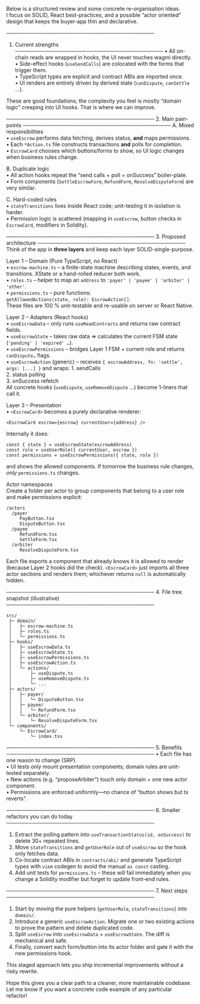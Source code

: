 
Below is a structured review and some concrete re-organisation ideas.  
I focus on SOLID, React best-practices, and a possible “actor oriented” design that keeps the buyer-app thin and declarative.

────────────────────────────────────────
1.  Current strengths
────────────────────────────────────────
•	All on-chain reads are wrapped in hooks, the UI never touches wagmi directly.  
•	Side-effect hooks (`useSendCalls`) are colocated with the forms that trigger them.  
•	TypeScript types are explicit and contract ABIs are imported once.  
•	UI renders are entirely driven by derived state (`canDispute`, `canSettle` …).

These are good foundations; the complexity you feel is mostly “domain logic” creeping into UI hooks.  That is where we can improve.

────────────────────────────────────────
2.  Main pain-points
────────────────────────────────────────
A.	Mixed responsibilities  
   • `useEscrow` performs data fetching, derives status, **and** maps permissions.  
   • Each `*Action.ts` file constructs transactions **and** polls for completion.  
   • `EscrowCard` chooses which buttons/forms to show, so UI logic changes when business rules change.

B.	Duplicate logic  
   • All action hooks repeat the “send calls + poll + onSuccess” boiler-plate.  
   • Form components (`SettleEscrowForm`, `RefundForm`, `ResolveDisputeForm`) are very similar.

C.	Hard-coded rules  
   • `stateTransitions` lives inside React code; unit-testing it in isolation is harder.  
   • Permission logic is scattered (mapping in `useEscrow`, button checks in `EscrowCard`, modifiers in Solidity).

────────────────────────────────────────
3.  Proposed architecture
────────────────────────────────────────
Think of the app in **three layers** and keep each layer SOLID-single-purpose.

Layer 1 – Domain (Pure TypeScript, no React)  
•	`escrow-machine.ts` – a finite-state machine describing states, events, and transitions.  XState or a hand-rolled reducer both work.  
•	`roles.ts` – helper to map an `address` to `'payer' | 'payee' | 'arbiter' | 'other'`.  
•	`permissions.ts` – pure functions:  
  `getAllowedActions(state, role): EscrowAction[]`.  
These files are 100 % unit-testable and re-usable on server or React Native.

Layer 2 – Adapters (React hooks)  
•	`useEscrowData` – only runs `useReadContracts` and returns raw contract fields.  
•	`useEscrowState` – takes raw data ⇒ calculates the current FSM state (`'pending' | 'expired' …`).  
•	`useEscrowPermissions` – bridges Layer 1 FSM + current role and returns `canDispute…` flags.  
•	`useEscrowAction` (generic) – receives `{ escrowAddress, fn: 'settle', args: [...] }` and wraps:
    1.	sendCalls  
    2.	status polling  
    3.	onSuccess refetch  
   All concrete hooks (`useDispute`, `useRemoveDispute` …) become 1-liners that call it.

Layer 3 – Presentation  
•	`<EscrowCard>` becomes a purely declarative renderer:

```tsx
<EscrowCard escrow={escrow} currentUser={address} />
```

Internally it does:

```tsx
const { state } = useEscrowState(escrowAddress)
const role = useUserRole({ currentUser, escrow })
const permissions = useEscrowPermissions({ state, role })
```

and shows the allowed components.  If tomorrow the business rule changes, _only_ `permissions.ts` changes.

Actor namespaces  
Create a folder per actor to group components that belong to a user role and make permissions explicit:

```
/actors
  /payer
     PayButton.tsx
     DisputeButton.tsx
  /payee
     RefundForm.tsx
     SettleForm.tsx
  /arbiter
     ResolveDisputeForm.tsx
```

Each file exports a component that already knows it is allowed to render (because Layer 2 hooks did the check).  `<EscrowCard>` just imports all three actor sections and renders them; whichever returns `null` is automatically hidden.

────────────────────────────────────────
4.  File tree snapshot (illustrative)
────────────────────────────────────────
```
src/
 ├─ domain/
 │   ├─ escrow-machine.ts
 │   ├─ roles.ts
 │   └─ permissions.ts
 ├─ hooks/
 │   ├─ useEscrowData.ts
 │   ├─ useEscrowState.ts
 │   ├─ useEscrowPermissions.ts
 │   ├─ useEscrowAction.ts
 │   └─ actions/
 │       ├─ useDispute.ts
 │       ├─ useRemoveDispute.ts
 │       └─ ...
 ├─ actors/
 │   ├─ payer/
 │   │   └─ DisputeButton.tsx
 │   ├─ payee/
 │   │   └─ RefundForm.tsx
 │   └─ arbiter/
 │       └─ ResolveDisputeForm.tsx
 └─ components/
     └─ EscrowCard/
         └─ index.tsx
```

────────────────────────────────────────
5.  Benefits
────────────────────────────────────────
•	Each file has one reason to change (SRP).  
•	UI tests only mount presentation components; domain rules are unit-tested separately.  
•	New actions (e.g. “proposeArbiter”) touch only domain + one new actor component.  
•	Permissions are enforced uniformly—no chance of “button shows but tx reverts”.

────────────────────────────────────────
6.  Smaller refactors you can do today
────────────────────────────────────────
1.	Extract the polling pattern into `useTransactionStatus(id, onSuccess)` to delete 30+ repeated lines.  
2.	Move `stateTransitions` and `getUserRole` out of `useEscrow` so the hook only fetches data.  
3.	Co-locate contract ABIs in `contracts/abi/` and generate TypeScript types with `viem` codegen to avoid the manual `as const` casting.  
4.	Add unit tests for `permissions.ts` – these will fail immediately when you change a Solidity modifier but forget to update front-end rules.

────────────────────────────────────────
7.  Next steps
────────────────────────────────────────
1.	Start by moving the pure helpers (`getUserRole`, `stateTransitions`) into `domain/`.  
2.	Introduce a generic `useEscrowAction`.  Migrate one or two existing actions to prove the pattern and delete duplicated code.  
3.	Split `useEscrow` into `useEscrowData` + `useEscrowState`.  The diff is mechanical and safe.  
4.	Finally, convert each form/button into its actor folder and gate it with the new permissions hook.

This staged approach lets you ship incremental improvements without a risky rewrite.

Hope this gives you a clear path to a cleaner, more maintainable codebase.  Let me know if you want a concrete code example of any particular refactor!
